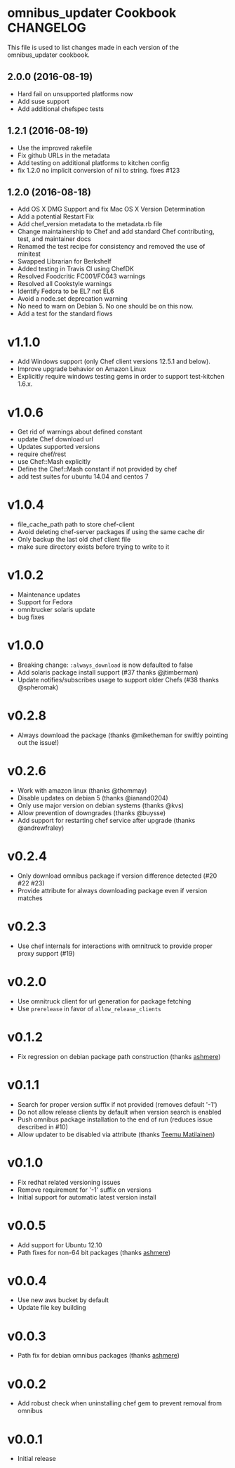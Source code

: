 # omnibus_updater Cookbook CHANGELOG

This file is used to list changes made in each version of the omnibus_updater cookbook.

## 2.0.0 (2016-08-19)

- Hard fail on unsupported platforms now
- Add suse support
- Add additional chefspec tests

## 1.2.1 (2016-08-19)

- Use the improved rakefile
- Fix github URLs in the metadata
- Add testing on additional platforms to kitchen config
- fix 1.2.0 no implicit conversion of nil to string. fixes #123

## 1.2.0 (2016-08-18)

- Add OS X DMG Support and fix Mac OS X Version Determination
- Add a potential Restart Fix
- Add chef_version metadata to the metadata.rb file
- Change maintainership to Chef and add standard Chef contributing, test, and maintainer docs
- Renamed the test recipe for consistency and removed the use of minitest
- Swapped Librarian for Berkshelf
- Added testing in Travis CI using ChefDK
- Resolved Foodcritic FC001/FC043 warnings
- Resolved all Cookstyle warnings
- Identify Fedora to be EL7 not EL6
- Avoid a node.set deprecation warning
- No need to warn on Debian 5\. No one should be on this now.
- Add a test for the standard flows

# v1.1.0

- Add Windows support (only Chef client versions 12.5.1 and below).
- Improve upgrade behavior on Amazon Linux
- Explicitly require windows testing gems in order to support test-kitchen 1.6.x.

# v1.0.6

- Get rid of warnings about defined constant
- update Chef download url
- Updates supported versions
- require chef/rest
- use Chef::Mash explicitly
- Define the Chef::Mash constant if not provided by chef
- add test suites for ubuntu 14.04 and centos 7

# v1.0.4

- file_cache_path path to store chef-client
- Avoid deleting chef-server packages if using the same cache dir
- Only backup the last old chef client file
- make sure directory exists before trying to write to it

# v1.0.2

- Maintenance updates
- Support for Fedora
- omnitrucker solaris update
- bug fixes

# v1.0.0

- Breaking change: `:always_download` is now defaulted to false
- Add solaris package install support (#37 thanks @jtimberman)
- Update notifies/subscribes usage to support older Chefs (#38 thanks @spheromak)

# v0.2.8

- Always download the package (thanks @miketheman for swiftly pointing out the issue!)

# v0.2.6

- Work with amazon linux (thanks @thommay)
- Disable updates on debian 5 (thanks @ianand0204)
- Only use major version on debian systems (thanks @kvs)
- Allow prevention of downgrades (thanks @buysse)
- Add support for restarting chef service after upgrade (thanks @andrewfraley)

# v0.2.4

- Only download omnibus package if version difference detected (#20 #22 #23)
- Provide attribute for always downloading package even if version matches

# v0.2.3

- Use chef internals for interactions with omnitruck to provide proper proxy support (#19)

# v0.2.0

- Use omnitruck client for url generation for package fetching
- Use `prerelease` in favor of `allow_release_clients`

# v0.1.2

- Fix regression on debian package path construction (thanks [ashmere](https://github.com/ashmere))

# v0.1.1

- Search for proper version suffix if not provided (removes default '-1')
- Do not allow release clients by default when version search is enabled
- Push omnibus package installation to the end of run (reduces issue described in #10)
- Allow updater to be disabled via attribute (thanks [Teemu Matilainen](https://github.com/tmatilai))

# v0.1.0

- Fix redhat related versioning issues
- Remove requirement for '-1' suffix on versions
- Initial support for automatic latest version install

# v0.0.5

- Add support for Ubuntu 12.10
- Path fixes for non-64 bit packages (thanks [ashmere](https://github.com/ashmere))

# v0.0.4

- Use new aws bucket by default
- Update file key building

# v0.0.3

- Path fix for debian omnibus packages (thanks [ashmere](https://github.com/ashmere))

# v0.0.2

- Add robust check when uninstalling chef gem to prevent removal from omnibus

# v0.0.1

- Initial release
